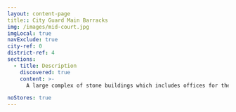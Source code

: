 ```yaml
---
layout: content-page
title:: City Guard Main Barracks
img: /images/mid-court.jpg
imgLocal: true
navExclude: true
city-ref: 0
district-ref: 4
sections:
  - title: Description
    discovered: true
    content: >-
      A large complex of stone buildings which includes offices for the higher officers, sleeping quarters, training facilities, armories, a stadium, and a jail. Most of the complex is off limits to the general public besides the entrance foyer where civilians can get information or report crimes.

noStores: true
---
```

